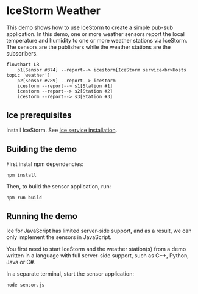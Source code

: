 # IceStorm Weather

This demo shows how to use IceStorm to create a simple pub-sub application. In this demo, one or more weather sensors
report the local temperature and humidity to one or more weather stations via IceStorm. The sensors are the publishers
while the weather stations are the subscribers.

```mermaid
flowchart LR
    p1[Sensor #374] --report--> icestorm[IceStorm service<br>Hosts topic 'weather']
    p2[Sensor #789] --report--> icestorm
    icestorm --report--> s1[Station #1]
    icestorm --report--> s2[Station #2]
    icestorm --report--> s3[Station #3]
```

## Ice prerequisites

Install IceStorm. See [Ice service installation].

## Building the demo

First instal npm dependencies:

```shell
npm install
```

Then, to build the sensor application, run:

```shell
npm run build
```

## Running the demo

Ice for JavaScript has limited server-side support, and as a result, we can only implement the sensors in JavaScript.

You first need to start IceStorm and the weather station(s) from a demo written in a language with full server-side
support, such as C++, Python, Java or C#.

In a separate terminal, start the sensor application:

```shell
node sensor.js
```

[Ice service installation]: https://github.com/zeroc-ice/ice/blob/main/NIGHTLY.md#ice-services

